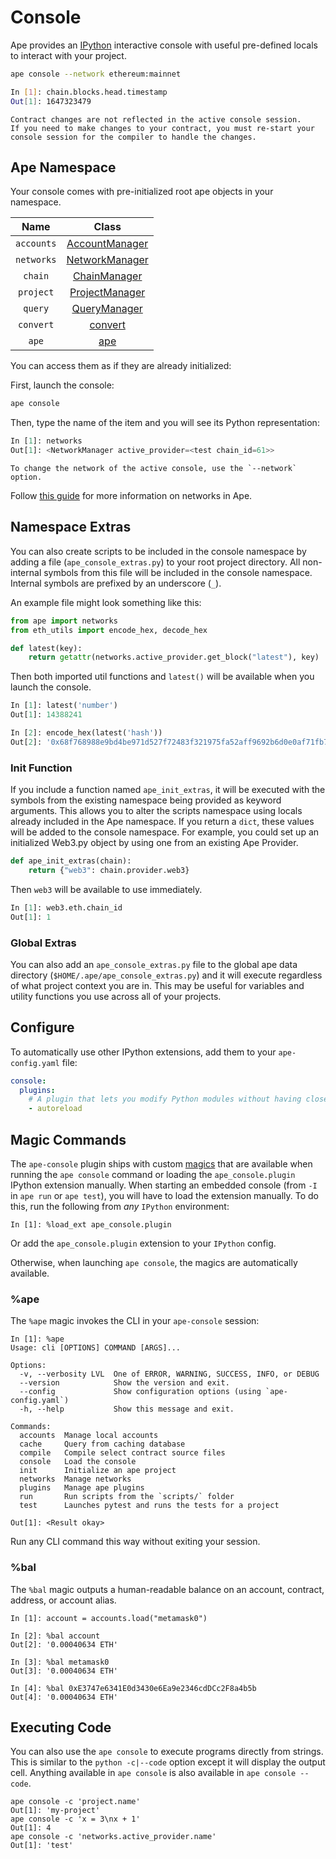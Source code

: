 # Console

Ape provides an [IPython](https://ipython.readthedocs.io/) interactive console with useful pre-defined locals to interact with your project.

```bash
ape console --network ethereum:mainnet

In [1]: chain.blocks.head.timestamp
Out[1]: 1647323479
```

```{warning}
Contract changes are not reflected in the active console session.
If you need to make changes to your contract, you must re-start your console session for the compiler to handle the changes.
```

## Ape Namespace

Your console comes with pre-initialized root ape objects in your namespace.

|    Name    |                                                   Class                                                    |
| :--------: | :--------------------------------------------------------------------------------------------------------: |
| `accounts` |       [AccountManager](../methoddocs/managers.html?highlight=accounts#module-ape.managers.accounts)        |
| `networks` |       [NetworkManager](../methoddocs/managers.html?highlight=networks#module-ape.managers.networks)        |
|  `chain`   |           [ChainManager](../methoddocs/managers.html?highlight=chain#module-ape.managers.chain)            |
| `project`  |    [ProjectManager](../methoddocs/managers.html?highlight=project#module-ape.managers.project.manager)     |
|  `query`   |           [QueryManager](../methoddocs/managers.html?highlight=query#module-ape.managers.query)            |
| `convert`  | [convert](../methoddocs/managers.html?highlight=query#ape.managers.converters.AddressAPIConverter.convert) |
|   `ape`    |                                       [ape](../methoddocs/ape.html)                                        |

You can access them as if they are already initialized:

First, launch the console:

```bash
ape console
```

Then, type the name of the item and you will see its Python representation:

```python
In [1]: networks
Out[1]: <NetworkManager active_provider=<test chain_id=61>>
```

```{note}
To change the network of the active console, use the `--network` option.
```

Follow [this guide](./networks.html) for more information on networks in Ape.

## Namespace Extras

You can also create scripts to be included in the console namespace by adding a file (`ape_console_extras.py`) to your root project directory. All non-internal symbols from this file will be included in the console namespace. Internal symbols are prefixed by an underscore (`_`).

An example file might look something like this:

```python
from ape import networks
from eth_utils import encode_hex, decode_hex

def latest(key):
    return getattr(networks.active_provider.get_block("latest"), key)
```

Then both imported util functions and `latest()` will be available when you launch the console.

```python
In [1]: latest('number')
Out[1]: 14388241

In [2]: encode_hex(latest('hash'))
Out[2]: '0x68f768988e9bd4be971d527f72483f321975fa52aff9692b6d0e0af71fb77aaf'
```

### Init Function

If you include a function named `ape_init_extras`, it will be executed with the symbols from the existing namespace being provided as keyword arguments. This allows you to alter the scripts namespace using locals already included in the Ape namespace. If you return a `dict`, these values will be added to the console namespace. For example, you could set up an initialized Web3.py object by using one from an existing Ape Provider.

```python
def ape_init_extras(chain):
    return {"web3": chain.provider.web3}
```

Then `web3` will be available to use immediately.

```python
In [1]: web3.eth.chain_id
Out[1]: 1
```

### Global Extras

You can also add an `ape_console_extras.py` file to the global ape data directory (`$HOME/.ape/ape_console_extras.py`) and it will execute regardless of what project context you are in. This may be useful for variables and utility functions you use across all of your projects.

## Configure

To automatically use other IPython extensions, add them to your `ape-config.yaml` file:

```yaml
console:
  plugins:
    # A plugin that lets you modify Python modules without having close/reopen your console.
    - autoreload
```

## Magic Commands

The `ape-console` plugin ships with custom [magics](https://ipython.readthedocs.io/en/stable/interactive/magics.html#line-magics) that are available when running the `ape console` command or loading the `ape_console.plugin` IPython extension manually.
When starting an embedded console (from `-I` in `ape run` or `ape test`), you will have to load the extension manually.
To do this, run the following from _any_ `IPython` environment:

```shell
In [1]: %load_ext ape_console.plugin
```

Or add the `ape_console.plugin` extension to your `IPython` config.

Otherwise, when launching `ape console`, the magics are automatically available.

### %ape

The `%ape` magic invokes the CLI in your `ape-console` session:

```shell
In [1]: %ape
Usage: cli [OPTIONS] COMMAND [ARGS]...

Options:
  -v, --verbosity LVL  One of ERROR, WARNING, SUCCESS, INFO, or DEBUG
  --version            Show the version and exit.
  --config             Show configuration options (using `ape-config.yaml`)
  -h, --help           Show this message and exit.

Commands:
  accounts  Manage local accounts
  cache     Query from caching database
  compile   Compile select contract source files
  console   Load the console
  init      Initialize an ape project
  networks  Manage networks
  plugins   Manage ape plugins
  run       Run scripts from the `scripts/` folder
  test      Launches pytest and runs the tests for a project

Out[1]: <Result okay>
```

Run any CLI command this way without exiting your session.

### %bal

The `%bal` magic outputs a human-readable balance on an account, contract, address, or account alias.

```shell
In [1]: account = accounts.load("metamask0")

In [2]: %bal account
Out[2]: '0.00040634 ETH'

In [3]: %bal metamask0
Out[3]: '0.00040634 ETH'

In [4]: %bal 0xE3747e6341E0d3430e6Ea9e2346cdDCc2F8a4b5b
Out[4]: '0.00040634 ETH'
```

## Executing Code

You can also use the `ape console` to execute programs directly from strings.
This is similar to the `python -c|--code` option except it will display the output cell.
Anything available in `ape console` is also available in `ape console --code`.

```shell
ape console -c 'project.name'
Out[1]: 'my-project'
ape console -c 'x = 3\nx + 1'
Out[1]: 4
ape console -c 'networks.active_provider.name'
Out[1]: 'test'
```

